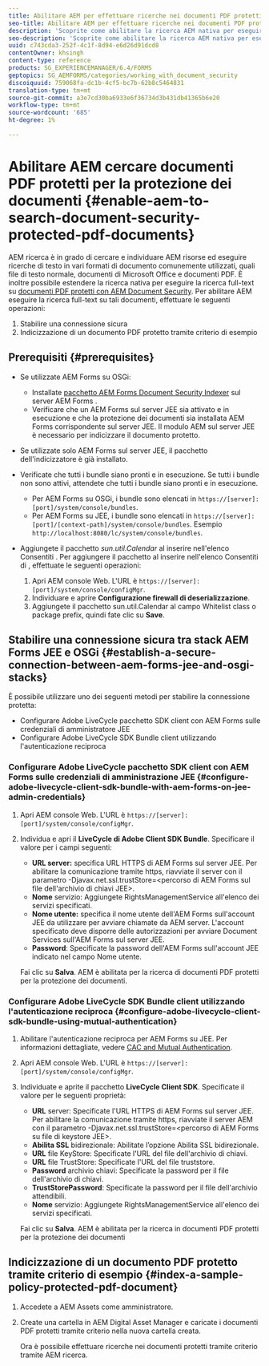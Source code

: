 ```yaml
---
title: Abilitare AEM per effettuare ricerche nei documenti PDF protetti per la protezione dei documenti
seo-title: Abilitare AEM per effettuare ricerche nei documenti PDF protetti per la protezione dei documenti
description: 'Scoprite come abilitare la ricerca AEM nativa per eseguire la ricerca full-text sui documenti PDF protetti da DRM.  '
seo-description: 'Scoprite come abilitare la ricerca AEM nativa per eseguire la ricerca full-text sui documenti PDF protetti da DRM.  '
uuid: c743cda3-252f-4c1f-8d94-e6d26d91dcd8
contentOwner: khsingh
content-type: reference
products: SG_EXPERIENCEMANAGER/6.4/FORMS
geptopics: SG_AEMFORMS/categories/working_with_document_security
discoiquuid: 759068fa-dc1b-4cf5-bc7b-62b8c5464831
translation-type: tm+mt
source-git-commit: a3e7cd30ba6933e6f36734d3b431db41365b6e20
workflow-type: tm+mt
source-wordcount: '685'
ht-degree: 1%

---
```



# Abilitare AEM cercare documenti PDF protetti per la protezione dei documenti {#enable-aem-to-search-document-security-protected-pdf-documents}

AEM ricerca è in grado di cercare e individuare AEM risorse ed eseguire ricerche di testo in vari formati di documento comunemente utilizzati, quali file di testo normale, documenti di Microsoft Office e documenti PDF. È inoltre possibile estendere la ricerca nativa per eseguire la ricerca full-text su [documenti PDF protetti con AEM Document Security](/help/forms/using/admin-help/document-security.md). Per abilitare AEM eseguire la ricerca full-text su tali documenti, effettuare le seguenti operazioni:

1. Stabilire una connessione sicura
1. Indicizzazione di un documento PDF protetto tramite criterio di esempio

## Prerequisiti {#prerequisites}

* Se utilizzate  AEM Forms su OSGi:

   * Installate [ pacchetto AEM Forms Document Security Indexer](https://helpx.adobe.com/it/aem-forms/kb/aem-forms-releases.html) sul server AEM Forms .
   * Verificare che un AEM Forms  sul server JEE sia attivato e in esecuzione e che la protezione dei documenti sia installata  AEM Forms corrispondente sul server JEE. Il modulo AEM sul server JEE è necessario per indicizzare il documento protetto.

* Se utilizzate solo  AEM Forms sul server JEE, il pacchetto dell&#39;indicizzatore è già installato.
* Verificate che tutti i bundle siano pronti e in esecuzione. Se tutti i bundle non sono attivi, attendete che tutti i bundle siano pronti e in esecuzione.

   * Per  AEM Forms su OSGi, i bundle sono elencati in `https://[server]:[port]/system/console/bundles`.
   * Per  AEM Forms su JEE, i bundle sono elencati in `https://[server]:[port]/[context-path]/system/console/bundles`. Esempio `http://localhost:8080/lc/system/console/bundles`.

* Aggiungete il pacchetto *sun.util.Calendar* al inserire nell&#39;elenco Consentiti . Per aggiungere il pacchetto al inserire nell&#39;elenco Consentiti di , effettuate le seguenti operazioni:

   1. Apri AEM console Web. L&#39;URL è `https://[server]:[port]/system/console/configMgr`.
   1. Individuare e aprire **Configurazione firewall di deserializzazione**.
   1. Aggiungete il pacchetto sun.util.Calendar al campo Whitelist class o package prefix, quindi fate clic su **Save**.

## Stabilire una connessione sicura tra  stack AEM Forms JEE e OSGi {#establish-a-secure-connection-between-aem-forms-jee-and-osgi-stacks}

È possibile utilizzare uno dei seguenti metodi per stabilire la connessione protetta:

* Configurare  Adobe LiveCycle pacchetto SDK client con  AEM Forms sulle credenziali di amministratore JEE
* Configurare  Adobe LiveCycle SDK Bundle client utilizzando l&#39;autenticazione reciproca

### Configurare  Adobe LiveCycle pacchetto SDK client con  AEM Forms sulle credenziali di amministrazione JEE {#configure-adobe-livecycle-client-sdk-bundle-with-aem-forms-on-jee-admin-credentials}

1. Apri AEM console Web. L&#39;URL è `https://[server]:[port]/system/console/configMgr`.
1. Individua e apri il **LiveCycle di Adobe Client SDK Bundle**. Specificare il valore per i campi seguenti:

   * **URL server:** specifica URL HTTPS di  AEM Forms sul server JEE. Per abilitare la comunicazione tramite https, riavviate il server con il parametro -Djavax.net.ssl.trustStore=&lt;percorso di  AEM Forms sul file dell&#39;archivio di chiavi JEE>.
   * **Nome** servizio: Aggiungete RightsManagementService all&#39;elenco dei servizi specificati.
   * **Nome utente:** specifica il nome utente dell&#39;AEM Forms  sull&#39;account JEE da utilizzare per avviare chiamate da AEM server. L&#39;account specificato deve disporre delle autorizzazioni per avviare Document Services sull&#39;AEM Forms  sul server JEE.
   * **Password**: Specificate la password dell&#39;AEM Forms  sull&#39;account JEE indicato nel campo Nome utente.

   Fai clic su **Salva**. AEM è abilitata per la ricerca di documenti PDF protetti per la protezione dei documenti.

### Configurare  Adobe LiveCycle SDK Bundle client utilizzando l&#39;autenticazione reciproca {#configure-adobe-livecycle-client-sdk-bundle-using-mutual-authentication}

1. Abilitare l&#39;autenticazione reciproca per  AEM Forms su JEE. Per informazioni dettagliate, vedere [CAC and Mutual Authentication](https://helpx.adobe.com/livecycle/kb/cac-mutual-authentication.html).
1. Apri AEM console Web. L&#39;URL è `https://[server]:[port]/system/console/configMgr`.
1. Individuate e aprite il pacchetto **LiveCycle Client SDK**. Specificate il valore per le seguenti proprietà:

   * **URL** server: Specificate l&#39;URL HTTPS di  AEM Forms sul server JEE. Per abilitare la comunicazione tramite https, riavviate il server AEM con il parametro -Djavax.net.ssl.trustStore=&lt;percorso di  AEM Forms su file di keystore JEE>.
   * **Abilita SSL** bidirezionale: Abilitate l’opzione Abilita SSL bidirezionale.
   * **URL** file KeyStore: Specificate l&#39;URL del file dell&#39;archivio di chiavi.
   * **URL** file TrustStore: Specificate l&#39;URL del file truststore.
   * **Password** archivio chiavi: Specificate la password per il file dell&#39;archivio di chiavi.
   * **TrustStorePassword**: Specificate la password per il file dell&#39;archivio attendibili.
   * **Nome** servizio: Aggiungete RightsManagementService all&#39;elenco dei servizi specificati.

   Fai clic su **Salva**. AEM è abilitata per la ricerca in documenti PDF protetti per la protezione dei documenti

## Indicizzazione di un documento PDF protetto tramite criterio di esempio {#index-a-sample-policy-protected-pdf-document}

1. Accedete a  AEM Assets come amministratore.
1. Create una cartella in AEM Digital Asset Manager e caricate i documenti PDF protetti tramite criterio nella nuova cartella creata.

   Ora è possibile effettuare ricerche nei documenti protetti tramite criterio tramite AEM ricerca.

